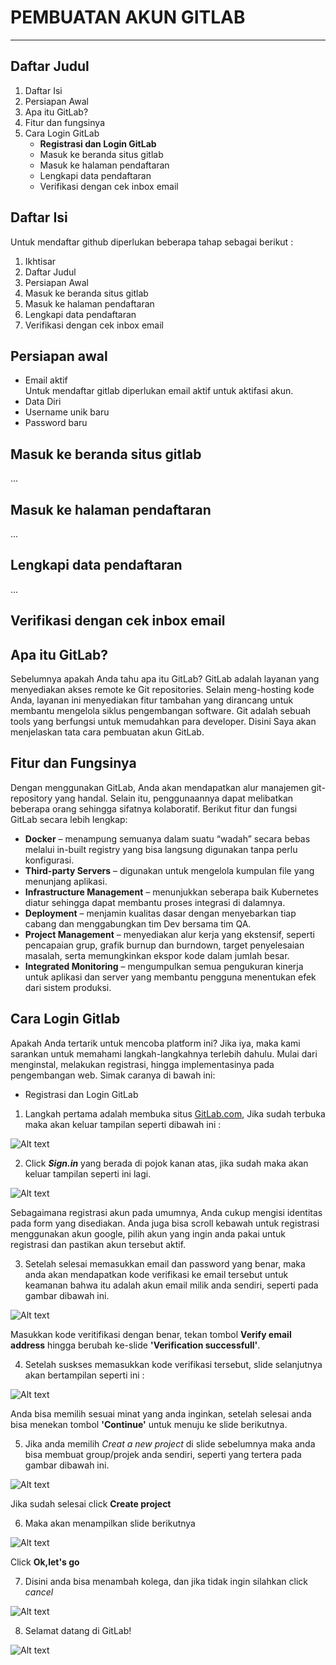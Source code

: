 # **PEMBUATAN AKUN GITLAB**
------------------------

## Daftar Judul
1. Daftar Isi
2. Persiapan Awal
3. Apa itu GitLab?
4. Fitur dan fungsinya
5. Cara Login GitLab
   - **Registrasi dan Login GitLab**
   - Masuk ke beranda situs gitlab
   - Masuk ke halaman pendaftaran
   - Lengkapi data pendaftaran
   - Verifikasi dengan cek inbox email

## Daftar Isi
Untuk mendaftar github diperlukan beberapa tahap sebagai berikut :
1. Ikhtisar
1. Daftar Judul
1. Persiapan Awal
1. Masuk ke beranda situs gitlab
1. Masuk ke halaman pendaftaran
1. Lengkapi data pendaftaran
1. Verifikasi dengan cek inbox email

## Persiapan awal
- Email aktif<br>
  Untuk mendaftar gitlab diperlukan email aktif untuk aktifasi akun.
- Data Diri
- Username unik baru
- Password baru

## Masuk ke beranda situs gitlab
...
## Masuk ke halaman pendaftaran
...
## Lengkapi data pendaftaran
...
## Verifikasi dengan cek inbox email


## Apa itu GitLab?
Sebelumnya apakah Anda tahu apa itu GitLab? GitLab adalah layanan yang menyediakan akses remote ke Git repositories. Selain meng-hosting kode Anda, layanan ini menyediakan fitur tambahan yang dirancang untuk membantu mengelola siklus pengembangan software. Git adalah sebuah tools yang berfungsi untuk memudahkan para developer. Disini Saya akan menjelaskan tata cara pembuatan akun GitLab.

## Fitur dan Fungsinya
Dengan menggunakan GitLab, Anda akan mendapatkan alur manajemen git-repository yang handal. Selain itu, penggunaannya dapat melibatkan beberapa orang sehingga sifatnya kolaboratif. Berikut fitur dan fungsi GitLab secara lebih lengkap:

* **Docker** – menampung semuanya dalam suatu “wadah” secara bebas melalui in-built registry yang bisa langsung digunakan tanpa perlu konfigurasi.
* **Third-party Servers** – digunakan untuk mengelola kumpulan file yang menunjang aplikasi.
* **Infrastructure Management** – menunjukkan seberapa baik Kubernetes diatur sehingga dapat membantu proses integrasi di dalamnya.
* **Deployment** – menjamin kualitas dasar dengan menyebarkan tiap cabang dan menggabungkan tim Dev bersama tim QA.
* **Project Management** – menyediakan alur kerja yang ekstensif, seperti pencapaian grup, grafik burnup dan burndown, target penyelesaian masalah, serta memungkinkan ekspor kode dalam jumlah besar. 
* **Integrated Monitoring** – mengumpulkan semua pengukuran kinerja untuk aplikasi dan server yang membantu pengguna menentukan efek dari sistem produksi. 


## Cara Login Gitlab
Apakah Anda tertarik untuk mencoba platform ini? Jika iya, maka kami sarankan untuk memahami langkah-langkahnya terlebih dahulu. Mulai dari menginstal, melakukan registrasi, hingga implementasinya pada pengembangan web. Simak caranya di bawah ini:

* Registrasi dan Login GitLab
1. Langkah pertama adalah membuka situs [GitLab.com](https://about.gitlab.com/), Jika sudah terbuka maka akan keluar tampilan seperti dibawah ini :

![Alt text](gambar/halaman-utama-situs.png.png)

2. Click **_Sign.in_** yang berada di pojok kanan atas, jika sudah maka akan keluar tampilan seperti ini lagi. 

![Alt text](gambar/halaman-login-gitlab.png.png)

Sebagaimana registrasi akun pada umumnya, Anda cukup mengisi identitas pada form yang disediakan. Anda juga bisa scroll kebawah untuk registrasi menggunakan akun google, pilih akun yang ingin anda pakai untuk registrasi dan pastikan akun tersebut aktif.  

3. Setelah selesai memasukkan email dan password yang benar, maka anda akan mendapatkan kode verifikasi ke email tersebut untuk keamanan bahwa itu adalah akun email milik anda sendiri, seperti pada gambar dibawah ini.

![Alt text](gambar/halaman-verifikasi-akun.png.png)

Masukkan kode veritifikasi dengan benar, tekan tombol **Verify email address** hingga berubah ke-slide **'Verification successfull'**.

4. Setelah suskses memasukkan kode verifikasi tersebut, slide selanjutnya akan bertampilan seperti ini :

![Alt text](gambar/halaman-minat.png.png)

Anda bisa memilih sesuai minat yang anda inginkan, setelah selesai anda bisa menekan tombol **'Continue'** untuk menuju ke slide berikutnya.

5. Jika anda memilih *_Creat a new project_* di slide sebelumnya maka anda bisa membuat group/projek anda sendiri, seperti yang tertera pada gambar dibawah ini.

![Alt text](gambar/halaman-create-project.png.png)

Jika sudah selesai click **Create project**

6. Maka akan menampilkan slide berikutnya

![Alt text](gambar/sebelum-halaman-gitlab.png.png)

Click **Ok,let's go**

7.  Disini anda bisa menambah kolega, dan jika tidak ingin silahkan click _cancel_

![Alt text](gambar/halaman-collague.png.png)

8.  Selamat datang di GitLab!

![Alt text](gambar/halaman-utama-gitlab.png.png)

